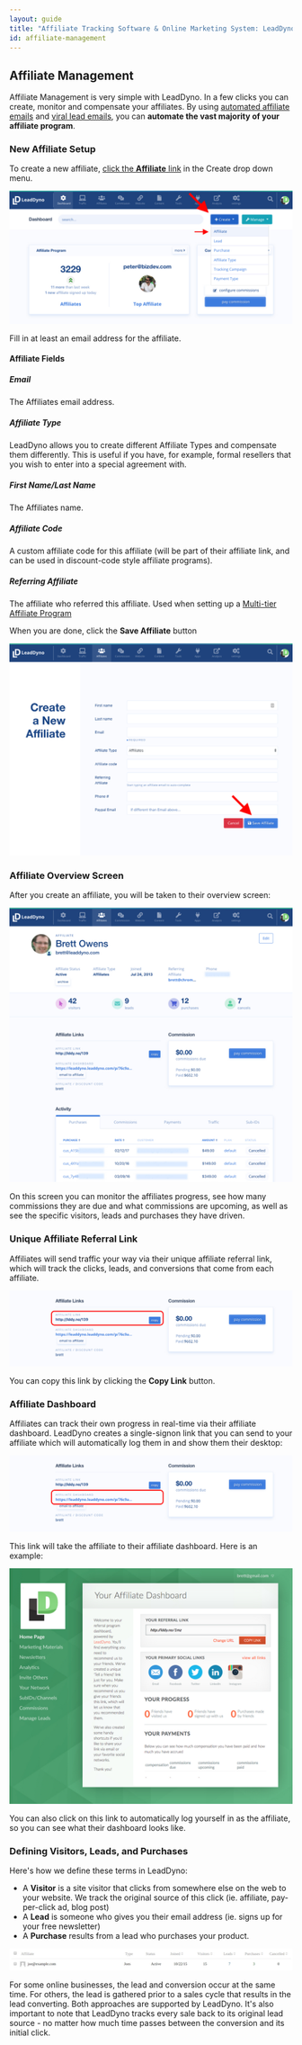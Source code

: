 ```yaml
---
layout: guide
title: "Affiliate Tracking Software & Online Marketing System: LeadDyno"
id: affiliate-management
---
```


## Affiliate Management

Affiliate Management is very simple with LeadDyno.  In a few clicks you can create, monitor and compensate your
affiliates.  By using <a href="affiliate-marketing-email-follow-up.html">automated affiliate emails</a> and
<a href="lead-follow-up-email-software.html">viral lead emails</a>, you can **automate the vast majority of your
affiliate program**.

### New Affiliate Setup

To create a new affiliate, [click the **Affiliate** link](https://app.leaddyno.com/affiliates/new)
in the Create drop down menu.

![New Affiliate Creation](img/new_affiliate_setup.jpg)

Fill in at least an email address for the affiliate.

#### Affiliate Fields

##### Email

The Affiliates email address.

##### Affiliate Type

LeadDyno allows you to create different Affiliate Types and compensate them differently.  This is useful if you have,
for example, formal resellers that you wish to enter into a special agreement with.

##### First Name/Last Name

The Affiliates name.


##### Affiliate Code

A custom affiliate code for this affiliate (will be part of their affiliate link, and can be used in discount-code
style affiliate programs).

##### Referring Affiliate

The affiliate who referred this affiliate.  Used when setting up a [Multi-tier Affiliate Program](http://en.wikipedia.org/wiki/Affiliate_marketing#Multi-tier_programs)

When you are done, click the **Save Affiliate** button

![save_affiliate](img/save_affiliate.jpg)

### Affiliate Overview Screen

After you create an affiliate, you will be taken to their overview screen:

![show_affiliate](img/affiliate_overview.jpg)

On this screen you can monitor the affiliates progress, see how many commissions they are due and what commissions
are upcoming, as well as see the specific visitors, leads and purchases they have driven.

### Unique Affiliate Referral Link

Affiliates will send traffic your way via their unique affiliate referral link, which will track the clicks, leads, and
conversions that come from each affiliate.

![affiliate_link](img/affiliate_link.jpg)

You can copy this link by clicking the **Copy Link** button.

### Affiliate Dashboard

Affiliates can track their own progress in real-time via their affiliate dashboard. LeadDyno creates a single-signon
link that you can send to your affiliate which will automatically log them in and show them their desktop:

![affiliate-dashboard-link](img/affiliate_dashboard_link.jpg)

This link will take the affiliate to their affiliate dashboard.  Here is an example:

![affiliate_dashboard_sample](img/affiliate_dashboard_sample.jpg)

You can also click on this link to automatically log yourself in as the affiliate, so you can see what their dashboard
looks like.

### Defining Visitors, Leads, and Purchases

Here's how we define these terms in LeadDyno:
* A **Visitor** is a site visitor that clicks from somewhere else on the web to your website. We track the original source of this click (ie. affiliate, pay-per-click ad, blog post)
* A **Lead** is someone who gives you their email address (ie. signs up for your free newsletter)
* A **Purchase** results from a lead who purchases your product.

![affiliate_clicks_leads_conv](img/affiliate_clicks_leads_conv_ug1.jpg)

For some online businesses, the lead and conversion occur at the same time. For others, the lead is gathered prior to
a sales cycle that results in the lead converting. Both approaches are supported by LeadDyno. It's also important to
note that LeadDyno tracks every sale back to its original lead source - no matter how much time passes between the
conversion and its initial click.

